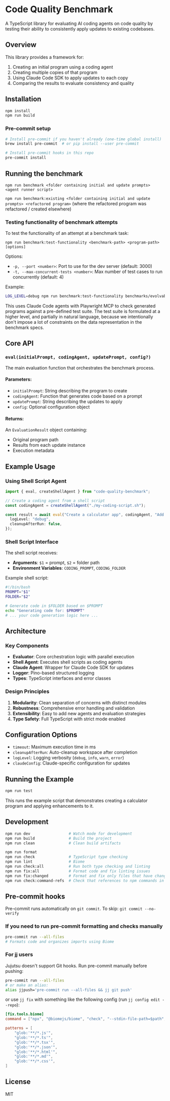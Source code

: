 # Code Quality Benchmark

A TypeScript library for evaluating AI coding agents on code quality by testing their ability to consistently apply updates to existing codebases.

## Overview

This library provides a framework for:

1. Creating an initial program using a coding agent
2. Creating multiple copies of that program
3. Using Claude Code SDK to apply updates to each copy
4. Comparing the results to evaluate consistency and quality

## Installation

```bash
npm install
npm run build
```

### Pre-commit setup

```bash
# Install pre-commit if you haven't already (one-time global install)
brew install pre-commit  # or pip install --user pre-commit

# Install pre-commit hooks in this repo
pre-commit install
```

## Running the benchmark

`npm run benchmark <folder containing initial and update prompts> <agent runner script>`

`npm run benchmark:existing <folder containing initial and update prompts> <refactored program>`
(where the refactored program was refactored / created elsewhere)

### Testing functionality of benchmark attempts

To test the functionality of an attempt at a benchmark task:

`npm run benchmark:test-functionality <benchmark-path> <program-path> [options]`

Options:
- `-p, --port <number>`: Port to use for the dev server (default: 3000)
- `-t, --max-concurrent-tests <number>`: Max number of test cases to run concurrently (default: 4)

Example:
```bash
LOG_LEVEL=debug npm run benchmark:test-functionality benchmarks/evolvability/todolist-easy /path/to/generated/program
```

This uses Claude Code agents with Playwright MCP to check generated programs against a pre-defined test suite.
The test suite is formulated at a higher level, and partially in natural language, because we intentionally don't impose a lot of constraints on the data representation in the benchmark specs.

## Core API

### `eval(initialPrompt, codingAgent, updatePrompt, config?)`

The main evaluation function that orchestrates the benchmark process.

#### Parameters:

- `initialPrompt`: String describing the program to create
- `codingAgent`: Function that generates code based on a prompt
- `updatePrompt`: String describing the updates to apply
- `config`: Optional configuration object

#### Returns:

An `EvaluationResult` object containing:

- Original program path
- Results from each update instance
- Execution metadata

## Example Usage

### Using Shell Script Agent

```typescript
import { eval, createShellAgent } from "code-quality-benchmark";

// Create a coding agent from a shell script
const codingAgent = createShellAgent("./my-coding-script.sh");

const result = await eval("Create a calculator app", codingAgent, "Add error handling and validation", {
  logLevel: "debug",
  cleanupAfterRun: false,
});
```

### Shell Script Interface

The shell script receives:

- **Arguments**: `$1` = prompt, `$2` = folder path
- **Environment Variables**: `CODING_PROMPT`, `CODING_FOLDER`

Example shell script:

```bash
#!/bin/bash
PROMPT="$1"
FOLDER="$2"

# Generate code in $FOLDER based on $PROMPT
echo "Generating code for: $PROMPT"
# ... your code generation logic here ...
```

## Architecture

### Key Components

- **Evaluator**: Core orchestration logic with parallel execution
- **Shell Agent**: Executes shell scripts as coding agents
- **Claude Agent**: Wrapper for Claude Code SDK for updates
- **Logger**: Pino-based structured logging
- **Types**: TypeScript interfaces and error classes

### Design Principles

1. **Modularity**: Clean separation of concerns with distinct modules
2. **Robustness**: Comprehensive error handling and validation
3. **Extensibility**: Easy to add new agents and evaluation strategies
4. **Type Safety**: Full TypeScript with strict mode enabled

## Configuration Options

- `timeout`: Maximum execution time in ms
- `cleanupAfterRun`: Auto-cleanup workspace after completion
- `logLevel`: Logging verbosity (`debug`, `info`, `warn`, `error`)
- `claudeConfig`: Claude-specific configuration for updates

## Running the Example

```bash
npm run test
```

This runs the example script that demonstrates creating a calculator program and applying enhancements to it.

## Development

```bash
npm run dev                 # Watch mode for development
npm run build               # Build the project
npm run clean               # Clean build artifacts

npm run format
npm run check               # TypeScript type checking
npm run lint                # Biome
npm run check:all           # Run both type checking and linting
npm run fix:all             # Format code and fix linting issues
npm run fix:changed         # Format and fix only files that have changed since `main`
npm run check:command-refs  # Check that references to npm commands in docs, error messages are up to date using a headless Claude Code instance
```

## Pre-commit hooks

Pre-commit runs automatically on `git commit`. To skip: `git commit --no-verify`

### If you need to run pre-commit formatting and checks manually

```bash
pre-commit run --all-files
# Formats code and organizes imports using Biome
```

### For jj users

Jujutsu doesn't support Git hooks. Run pre-commit manually before pushing:
```bash
pre-commit run --all-files
# or make an alias:
alias jjpush='pre-commit run --all-files && jj git push'
```

or use `jj fix` with something like the following config (run `jj config edit --repo`):

```toml
[fix.tools.biome]
command = ["npx", "@biomejs/biome", "check", "--stdin-file-path=$path", "--write"]

patterns = [
	"glob:'**/*.js'",
	"glob:'**/*.ts'",
	"glob:'**/*.tsx'",
	"glob:'**/*.json'",
	"glob:'**/*.html'",
	"glob:'**/*.md'",
	"glob:'**/*.css'",
]
```

## License

MIT
